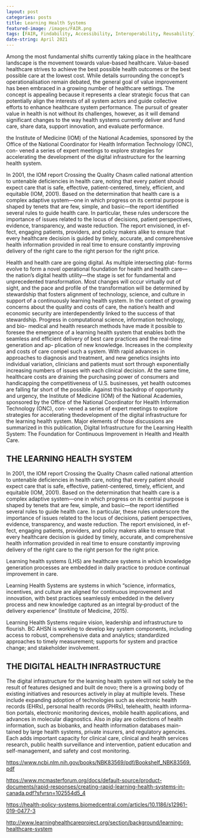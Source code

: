 ```yaml
---
layout: post
categories: posts
title: Learning Health Systems    
featured-image: /images/FAIR.png
tags: [FAIR, Findability, Accessibility, Interoperability, Reusability]
date-string: April 2021
---
```

Among the most fundamental shifts currently taking place in the healthcare landscape is the movement towards value-based healthcare. Value-based healthcare strives to achieve the best possible health outcomes or the best possible care at the lowest cost. While details surrounding the concept’s operationalisation remain debated, the general goal of value improvement has been embraced in a growing number of healthcare settings. The concept is appealing because it represents a clear strategic focus that can potentially align the interests of all system actors and guide collective efforts to enhance healthcare system performance. The pursuit of greater value in health is not without its challenges, however, as it will demand significant changes to the way health systems currently deliver and fund care, share data, support innovation, and evaluate performance.


the Institute of Medicine (IOM) of the National Academies, sponsored by the Office of the National Coordinator for Health Information Technology (ONC), con- vened a series of expert meetings to explore strategies for accelerating the development of the digital infrastructure for the learning health system.

In 2001, the IOM report Crossing the Quality Chasm called national attention to untenable deficiencies in health care, noting that every patient should expect care that is safe, effective, patient-centered, timely, efficient, and equitable (IOM, 2001). Based on the determination that health care is a complex adaptive system—one in which progress on its central purpose is shaped by tenets that are few, simple, and basic—the report identified several rules to guide health care. In particular, these rules underscore the importance of issues related to the locus of decisions, patient perspectives, evidence, transparency, and waste reduction. The report envisioned, in ef- fect, engaging patients, providers, and policy makers alike to ensure that every healthcare decision is guided by timely, accurate, and comprehensive health information provided in real time to ensure constantly improving delivery of the right care to the right person for the right price.

Health and health care are going digital. As multiple intersecting plat- forms evolve to form a novel operational foundation for health and health care—the nation’s digital health utility—the stage is set for fundamental and unprecedented transformation. Most changes will occur virtually out of sight, and the pace and profile of the transformation will be determined by stewardship that fosters alignment of technology, science, and culture in support of a continuously learning health system. In the context of growing concerns about the quality and costs of care, the nation’s health and economic security are interdependently linked to the success of that stewardship.
Progress in computational science, information technology, and bio- medical and health research methods have made it possible to foresee the emergence of a learning health system that enables both the seamless and efficient delivery of best care practices and the real-time generation and ap- plication of new knowledge. Increases in the complexity and costs of care compel such a system. With rapid advances in approaches to diagnosis and treatment, and new genetics insights into individual variation, clinicians and patients must sort through exponentially increasing numbers of issues with each clinical decision. At the same time, healthcare costs are draining the purchasing power of consumers and handicapping the competitiveness of U.S. businesses, yet health outcomes are falling far short of the possible.
Against this backdrop of opportunity and urgency, the Institute of Medicine (IOM) of the National Academies, sponsored by the Office of the National Coordinator for Health Information Technology (ONC), con- vened a series of expert meetings to explore strategies for accelerating thedevelopment of the digital infrastructure for the learning health system. Major elements of those discussions are summarized in this publication, Digital Infrastructure for the Learning Health System: The Foundation for Continuous Improvement in Health and Health Care.

## THE LEARNING HEALTH SYSTEM


In 2001, the IOM report Crossing the Quality Chasm called national attention to untenable deficiencies in health care, noting that every patient should expect care that is safe, effective, patient-centered, timely, efficient, and equitable (IOM, 2001). Based on the determination that health care is a complex adaptive system—one in which progress on its central purpose is shaped by tenets that are few, simple, and basic—the report identified several rules to guide health care. In particular, these rules underscore the importance of issues related to the locus of decisions, patient perspectives, evidence, transparency, and waste reduction. The report envisioned, in ef- fect, engaging patients, providers, and policy makers alike to ensure that every healthcare decision is guided by timely, accurate, and comprehensive health information provided in real time to ensure constantly improving delivery of the right care to the right person for the right price.

Learning health systems (LHS) are healthcare systems in which knowledge generation processes are embedded in daily practice to produce continual improvement in care.

Learning Health Systems are systems in which “science, informatics, incentives, and culture are aligned for continuous improvement and innovation, with best practices seamlessly embedded in the delivery process and new knowledge captured as an integral by‐product of the delivery experience” (Institute of Medicine, 2015).

Learning Health Systems require vision, leadership and infrastructure to flourish. BC AHSN is working to develop key system components, including access to robust, comprehensive data and analytics; standardized approaches to timely measurement; supports for system and practice change; and stakeholder involvement.

## THE DIGITAL HEALTH INFRASTRUCTURE

The digital infrastructure for the learning health system will not solely be the result of features designed and built de novo; there is a growing body of existing initiatives and resources actively in play at multiple levels. These include expanding adoption of technologies such as electronic health records (EHRs), personal health records (PHRs), telehealth, health informa- tion portals, electronic monitoring devices, mobile health applications, and advances in molecular diagnostics. Also in play are collections of health information, such as biobanks, and health information databases main- tained by large health systems, private insurers, and regulatory agencies. Each adds important capacity for clinical care, clinical and health services research, public health surveillance and intervention, patient education and self-management, and safety and cost monitoring.

https://www.ncbi.nlm.nih.gov/books/NBK83569/pdf/Bookshelf_NBK83569.pdf

https://www.mcmasterforum.org/docs/default-source/product-documents/rapid-responses/creating-rapid-learning-health-systems-in-canada.pdf?sfvrsn=102554d5_4

https://health-policy-systems.biomedcentral.com/articles/10.1186/s12961-019-0477-3

http://www.learninghealthcareproject.org/section/background/learning-healthcare-system

